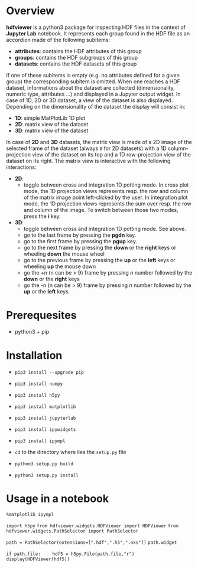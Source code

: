 Overview
========

**hdfviewer** is a python3 package for inspecting HDF files in the context of **Jupyter Lab** notebook.
It represents each group found in the HDF file as an accordion made of the following subitems:
- **attributes**: contains the HDF attributes of this group
- **groups**: contains the HDF subgroups of this group 
- **datasets**: contains the HDF datasets of this group

If one of these subitems is empty (e.g. no attributes defined for a given group) the corresponding subitem is omitted.
When one reaches a HDF dataset, informations about the dataset are collected (dimensionality, numeric type, attributes ...) and displayed in a Jupyter output widget. In case of 1D, 2D or 3D dataset, a view of the dataset is also displayed. Depending on the dimensionality of the dataset the display will consist in:
- **1D**: simple MatPlotLib 1D plot
- **2D**: matrix view of the dataset
- **3D**: matrix view of the dataset

In case of **2D** and **3D** datasets, the matrix view is made of a 2D image of the selected frame of the dataset (always `0` for 2D datasets) with a 1D column-projection view of the dataset on its top and a 1D row-projection view of the dataset on its right. The matrix view is interactive with the following interactions:
- **2D**:
    - toggle between cross and integration 1D potting mode. In cross plot mode, the 1D projection views represents resp. the row and column of the matrix image point left-clicked by the user. In integration plot mode, the 1D projection views represents the sum over resp. the row and column of the image. To switch between those two modes, press the **i** key.
- **3D**:
    - toggle between cross and integration 1D potting mode. See above.
    - go to the last frame by pressing the **pgdn** key.
    - go to the first frame by pressing the **pgup** key.
    - go to the next frame by pressing the **down** or the **right** keys or wheeling **down** the mouse wheel
    - go to the previous frame by pressing the **up** or the **left** keys or wheeling **up** the mouse down
    - go the +n (n can be > 9) frame by pressing *n* number followed by the **down** or the **right** keys 
    - go the -n (n can be > 9) frame by pressing *n* number followed by the **up** or the **left** keys 

Prerequesites
=============
- python3 + pip

Installation
=============
- `pip3 install --upgrade pip`
- `pip3 install numpy`
- `pip3 install h5py`
- `pip3 install matplotlib`
- `pip3 install jupyterlab`
- `pip3 install ipywidgets`
- `pip3 install ipympl`


- `cd` to the directory where lies the `setup.py` file
- `python3 setup.py build`
- `python3 setup.py install`

Usage in a notebook
===================
`%matplotlib ipympl`

`import h5py`
`from hdfviewer.widgets.HDFViewer import HDFViewer`
`from hdfviewer.widgets.PathSelector import PathSelector`

`path = PathSelector(extensions=[".hdf",".h5",".nxs"])`
`path.widget`

`if path.file:`
&emsp;&emsp;`hdf5 = h5py.File(path.file,"r")`
&emsp;&emsp;`   display(HDFViewer(hdf5))`





